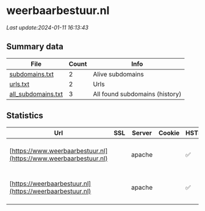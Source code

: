 # weerbaarbestuur.nl
*Last update:2024-01-11 16:13:43*
## Summary data
| File       | Count | Info |
|------------|-------|------|
|[subdomains.txt](/data/weerbaarbestuur/subdomains.txt)|2|Alive subdomains|
|[urls.txt](/data/weerbaarbestuur/urls.txt)|2|Urls|
|[all_subdomains.txt](/data/weerbaarbestuur/all_subdomains.txt)|3|All found subdomains (history)|
## Statistics
| Url | SSL | Server | Cookie | HSTS | CSP | XFO | XXP | RP | Tech |
|------------|-------|------|------|------|------|------|------|------|------|
|[https://www.weerbaarbestuur.nl](https://www.weerbaarbestuur.nl)| |apache| |:white_check_mark: |:white_check_mark: | |:white_check_mark: |Apache HTTP Server D...|
|[https://weerbaarbestuur.nl](https://weerbaarbestuur.nl)| |apache| |:white_check_mark: |:white_check_mark: | |:white_check_mark: |Apache HTTP Server D...|